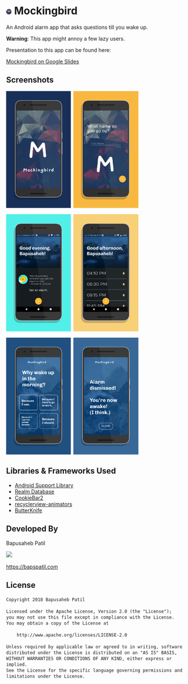 # <img src="./design/app_icon.png" width="3%">&nbsp;Mockingbird
An Android alarm app that asks questions till you wake up.

**Warning**: This app might annoy a few lazy users.

Presentation to this app can be found here:

[Mockingbird on Google Slides](https://bit.ly/baps-mockingbird-ppt)

## Screenshots
<img src="./design/screen0.png" width="35%">&ensp;<img src="./design/screen1.png" width="35%">

<img src="./design/screen2.png" width="35%">&ensp;<img src="./design/screen3.png" width="35%">

<img src="./design/screen4.png" width="35%">&ensp;<img src="./design/screen5.png" width="35%">

## Libraries & Frameworks Used
* [Android Support Library](https://developer.android.com/topic/libraries/support-library/)
* [Realm Database](https://realm.io/)
* [CookieBar2](https://github.com/AviranAbady/CookieBar2)
* [recyclerview-animators](https://github.com/wasabeef/recyclerview-animators/)
* [ButterKnife](https://github.com/JakeWharton/butterknife/)

## Developed By

Bapusaheb Patil

<img src="https://github.com/bapspatil.png" width="20%">

https://bapspatil.com

## License

    Copyright 2018 Bapusaheb Patil

    Licensed under the Apache License, Version 2.0 (the "License");
    you may not use this file except in compliance with the License.
    You may obtain a copy of the License at

        http://www.apache.org/licenses/LICENSE-2.0

    Unless required by applicable law or agreed to in writing, software
    distributed under the License is distributed on an "AS IS" BASIS,
    WITHOUT WARRANTIES OR CONDITIONS OF ANY KIND, either express or implied.
    See the License for the specific language governing permissions and
    limitations under the License.